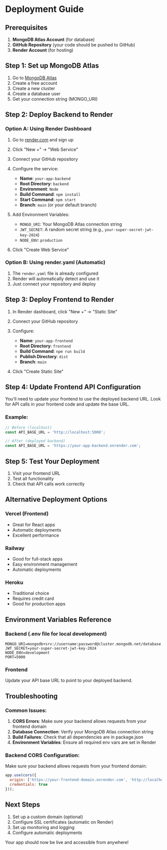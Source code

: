 # Deployment Guide

## Prerequisites
1. **MongoDB Atlas Account** (for database)
2. **GitHub Repository** (your code should be pushed to GitHub)
3. **Render Account** (for hosting)

## Step 1: Set up MongoDB Atlas
1. Go to [MongoDB Atlas](https://www.mongodb.com/atlas)
2. Create a free account
3. Create a new cluster
4. Create a database user
5. Get your connection string (MONGO_URI)

## Step 2: Deploy Backend to Render

### Option A: Using Render Dashboard
1. Go to [render.com](https://render.com) and sign up
2. Click "New +" → "Web Service"
3. Connect your GitHub repository
4. Configure the service:
   - **Name**: `your-app-backend`
   - **Root Directory**: `backend`
   - **Environment**: `Node`
   - **Build Command**: `npm install`
   - **Start Command**: `npm start`
   - **Branch**: `main` (or your default branch)

5. Add Environment Variables:
   - `MONGO_URI`: Your MongoDB Atlas connection string
   - `JWT_SECRET`: A random secret string (e.g., `your-super-secret-jwt-key-2024`)
   - `NODE_ENV`: `production`

6. Click "Create Web Service"

### Option B: Using render.yaml (Automatic)
1. The `render.yaml` file is already configured
2. Render will automatically detect and use it
3. Just connect your repository and deploy

## Step 3: Deploy Frontend to Render

1. In Render dashboard, click "New +" → "Static Site"
2. Connect your GitHub repository
3. Configure:
   - **Name**: `your-app-frontend`
   - **Root Directory**: `frontend`
   - **Build Command**: `npm run build`
   - **Publish Directory**: `dist`
   - **Branch**: `main`

4. Click "Create Static Site"

## Step 4: Update Frontend API Configuration

You'll need to update your frontend to use the deployed backend URL. Look for API calls in your frontend code and update the base URL.

### Example:
```javascript
// Before (localhost)
const API_BASE_URL = 'http://localhost:5000';

// After (deployed backend)
const API_BASE_URL = 'https://your-app-backend.onrender.com';
```

## Step 5: Test Your Deployment

1. Visit your frontend URL
2. Test all functionality
3. Check that API calls work correctly

## Alternative Deployment Options

### Vercel (Frontend)
- Great for React apps
- Automatic deployments
- Excellent performance

### Railway
- Good for full-stack apps
- Easy environment management
- Automatic deployments

### Heroku
- Traditional choice
- Requires credit card
- Good for production apps

## Environment Variables Reference

### Backend (.env file for local development)
```
MONGO_URI=mongodb+srv://username:password@cluster.mongodb.net/database
JWT_SECRET=your-super-secret-jwt-key-2024
NODE_ENV=development
PORT=5000
```

### Frontend
Update your API base URL to point to your deployed backend.

## Troubleshooting

### Common Issues:
1. **CORS Errors**: Make sure your backend allows requests from your frontend domain
2. **Database Connection**: Verify your MongoDB Atlas connection string
3. **Build Failures**: Check that all dependencies are in package.json
4. **Environment Variables**: Ensure all required env vars are set in Render

### Backend CORS Configuration:
Make sure your backend allows requests from your frontend domain:

```javascript
app.use(cors({
  origin: ['https://your-frontend-domain.onrender.com', 'http://localhost:3000'],
  credentials: true
}));
```

## Next Steps

1. Set up a custom domain (optional)
2. Configure SSL certificates (automatic on Render)
3. Set up monitoring and logging
4. Configure automatic deployments

Your app should now be live and accessible from anywhere! 